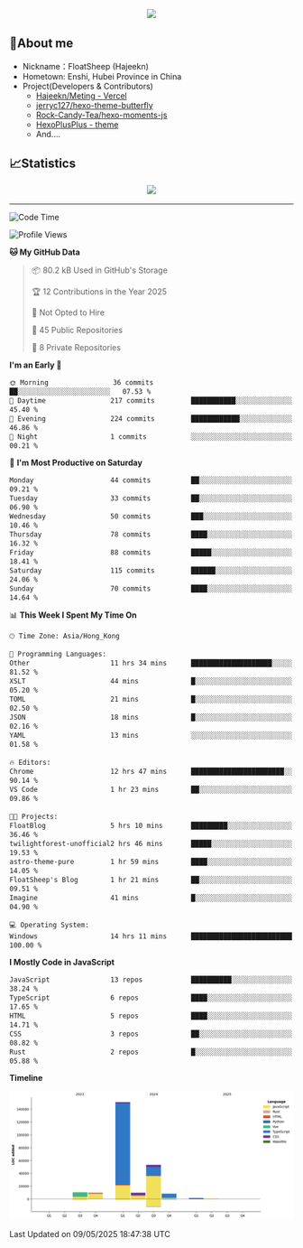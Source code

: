 <p align="center">
   <a href="https://git.io/typing-svg"><img src="https://readme-typing-svg.demolab.com?font=Fira+Code&pause=1000&color=F7DD11&center=true&vCenter=true&width=435&lines=Floating+in+the+clouds~;I'm+glad+to+meet+you+again" /></a>
</p>

## 🥱About me

- Nickname：FloatSheep (Hajeekn)
- Hometown: Enshi, Hubei Province in China
- Project(Developers & Contributors)
   - [Hajeekn/Meting - Vercel](https://github.com/hajeekn/vercel-meting)
   - [jerryc127/hexo-theme-butterfly](https://github.com/jerryc127/hexo-theme-butterfly)
   - [Rock-Candy-Tea/hexo-moments-js](https://github.com/Rock-Candy-Tea/hexo-moments-js)
   - [HexoPlusPlus - theme](https://github.com/HexoPlusPlus/HexoPlusPlus)
   - And....


## 📈Statistics

<div align="center">
<img src="https://github-readme-stats-git-masterrstaa-rickstaa.vercel.app/api?username=FloatSheep" />
</div>

---

<!--START_SECTION:waka-->
![Code Time](http://img.shields.io/badge/Code%20Time-347%20hrs%2016%20mins-blue)

![Profile Views](http://img.shields.io/badge/Profile%20Views-0-blue)

**🐱 My GitHub Data** 

> 📦 80.2 kB Used in GitHub's Storage 
 > 
> 🏆 12 Contributions in the Year 2025
 > 
> 🚫 Not Opted to Hire
 > 
> 📜 45 Public Repositories 
 > 
> 🔑 8 Private Repositories 
 > 
**I'm an Early 🐤** 

```text
🌞 Morning                36 commits          ██░░░░░░░░░░░░░░░░░░░░░░░   07.53 % 
🌆 Daytime                217 commits         ███████████░░░░░░░░░░░░░░   45.40 % 
🌃 Evening                224 commits         ████████████░░░░░░░░░░░░░   46.86 % 
🌙 Night                  1 commits           ░░░░░░░░░░░░░░░░░░░░░░░░░   00.21 % 
```
📅 **I'm Most Productive on Saturday** 

```text
Monday                   44 commits          ██░░░░░░░░░░░░░░░░░░░░░░░   09.21 % 
Tuesday                  33 commits          ██░░░░░░░░░░░░░░░░░░░░░░░   06.90 % 
Wednesday                50 commits          ███░░░░░░░░░░░░░░░░░░░░░░   10.46 % 
Thursday                 78 commits          ████░░░░░░░░░░░░░░░░░░░░░   16.32 % 
Friday                   88 commits          █████░░░░░░░░░░░░░░░░░░░░   18.41 % 
Saturday                 115 commits         ██████░░░░░░░░░░░░░░░░░░░   24.06 % 
Sunday                   70 commits          ████░░░░░░░░░░░░░░░░░░░░░   14.64 % 
```


📊 **This Week I Spent My Time On** 

```text
🕑︎ Time Zone: Asia/Hong_Kong

💬 Programming Languages: 
Other                    11 hrs 34 mins      ████████████████████░░░░░   81.52 % 
XSLT                     44 mins             █░░░░░░░░░░░░░░░░░░░░░░░░   05.20 % 
TOML                     21 mins             █░░░░░░░░░░░░░░░░░░░░░░░░   02.50 % 
JSON                     18 mins             █░░░░░░░░░░░░░░░░░░░░░░░░   02.16 % 
YAML                     13 mins             ░░░░░░░░░░░░░░░░░░░░░░░░░   01.58 % 

🔥 Editors: 
Chrome                   12 hrs 47 mins      ███████████████████████░░   90.14 % 
VS Code                  1 hr 23 mins        ██░░░░░░░░░░░░░░░░░░░░░░░   09.86 % 

🐱‍💻 Projects: 
FloatBlog                5 hrs 10 mins       █████████░░░░░░░░░░░░░░░░   36.46 % 
twilightforest-unofficial2 hrs 46 mins       █████░░░░░░░░░░░░░░░░░░░░   19.53 % 
astro-theme-pure         1 hr 59 mins        ████░░░░░░░░░░░░░░░░░░░░░   14.05 % 
FloatSheep's Blog        1 hr 21 mins        ██░░░░░░░░░░░░░░░░░░░░░░░   09.51 % 
Imagine                  41 mins             █░░░░░░░░░░░░░░░░░░░░░░░░   04.90 % 

💻 Operating System: 
Windows                  14 hrs 11 mins      █████████████████████████   100.00 % 
```

**I Mostly Code in JavaScript** 

```text
JavaScript               13 repos            ██████████░░░░░░░░░░░░░░░   38.24 % 
TypeScript               6 repos             ████░░░░░░░░░░░░░░░░░░░░░   17.65 % 
HTML                     5 repos             ████░░░░░░░░░░░░░░░░░░░░░   14.71 % 
CSS                      3 repos             ██░░░░░░░░░░░░░░░░░░░░░░░   08.82 % 
Rust                     2 repos             █░░░░░░░░░░░░░░░░░░░░░░░░   05.88 % 
```



**Timeline**

![Lines of Code chart](https://raw.githubusercontent.com/FloatSheep/FloatSheep/main/assets/bar_graph.png)


 Last Updated on 09/05/2025 18:47:38 UTC
<!--END_SECTION:waka-->

